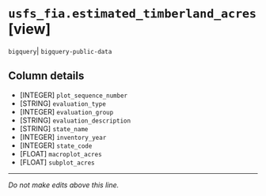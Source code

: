 # `usfs_fia.estimated_timberland_acres` [view]
`bigquery`| `bigquery-public-data`

## Column details
* [INTEGER]   `plot_sequence_number`
* [STRING]    `evaluation_type`
* [INTEGER]   `evaluation_group`
* [STRING]    `evaluation_description`
* [STRING]    `state_name`
* [INTEGER]   `inventory_year`
* [INTEGER]   `state_code`
* [FLOAT]     `macroplot_acres`
* [FLOAT]     `subplot_acres`

-------------------------------------------------------------------------------
*Do not make edits above this line.*
